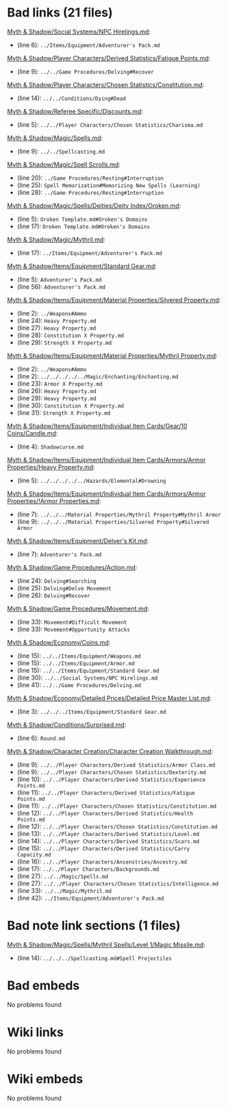 # Bad links (21 files)
[Myth & Shadow/Social Systems/NPC Hirelings.md](Myth%20&%20Shadow/Social%20Systems/NPC%20Hirelings.md): 
- (line 6): `../Items/Equipment/Adventurer's Pack.md`


[Myth & Shadow/Player Characters/Derived Statistics/Fatigue Points.md](Myth%20&%20Shadow/Player%20Characters/Derived%20Statistics/Fatigue%20Points.md): 
- (line 9): `../../Game Procedures/Delving#Recover`


[Myth & Shadow/Player Characters/Chosen Statistics/Constitution.md](Myth%20&%20Shadow/Player%20Characters/Chosen%20Statistics/Constitution.md): 
- (line 14): `../../Conditions/Dying#Dead`


[Myth & Shadow/Referee Specific/Discounts.md](Myth%20&%20Shadow/Referee%20Specific/Discounts.md): 
- (line 5): `../../Player Characters/Chosen Statistics/Charisma.md`


[Myth & Shadow/Magic/Spells.md](Myth%20&%20Shadow/Magic/Spells.md): 
- (line 9): `../../Spellcasting.md`


[Myth & Shadow/Magic/Spell Scrolls.md](Myth%20&%20Shadow/Magic/Spell%20Scrolls.md): 
- (line 20): `../Game Procedures/Resting#Interruption`
- (line 25): `Spell Memorization#Memorizing New Spells (Learning)`
- (line 28): `../Game Procedures/Resting#Interruption`


[Myth & Shadow/Magic/Spells/Deities/Deity Index/Oroken.md](Myth%20&%20Shadow/Magic/Spells/Deities/Deity%20Index/Oroken.md): 
- (line 5): `Oroken Template.md#Oroken's Domains`
- (line 17): `Oroken Template.md#Oroken's Domains`


[Myth & Shadow/Magic/Mythril.md](Myth%20&%20Shadow/Magic/Mythril.md): 
- (line 17): `../Items/Equipment/Adventurer's Pack.md`


[Myth & Shadow/Items/Equipment/Standard Gear.md](Myth%20&%20Shadow/Items/Equipment/Standard%20Gear.md): 
- (line 5): `Adventurer's Pack.md`
- (line 56): `Adventurer's Pack.md`


[Myth & Shadow/Items/Equipment/Material Properties/Silvered Property.md](Myth%20&%20Shadow/Items/Equipment/Material%20Properties/Silvered%20Property.md): 
- (line 2): `../Weapons#Ammo`
- (line 24): `Heavy Property.md`
- (line 27): `Heavy Property.md`
- (line 28): `Constitution X Property.md`
- (line 29): `Strength X Property.md`


[Myth & Shadow/Items/Equipment/Material Properties/Mythril Property.md](Myth%20&%20Shadow/Items/Equipment/Material%20Properties/Mythril%20Property.md): 
- (line 2): `../Weapons#Ammo`
- (line 2): `../../../../../Magic/Enchanting/Enchanting.md`
- (line 23): `Armor X Property.md`
- (line 26): `Heavy Property.md`
- (line 29): `Heavy Property.md`
- (line 30): `Constitution X Property.md`
- (line 31): `Strength X Property.md`


[Myth & Shadow/Items/Equipment/Individual Item Cards/Gear/10 Coins/Candle.md](Myth%20&%20Shadow/Items/Equipment/Individual%20Item%20Cards/Gear/10%20Coins/Candle.md): 
- (line 4): `Shadowcurse.md`


[Myth & Shadow/Items/Equipment/Individual Item Cards/Armors/Armor Properties/Heavy Property.md](Myth%20&%20Shadow/Items/Equipment/Individual%20Item%20Cards/Armors/Armor%20Properties/Heavy%20Property.md): 
- (line 5): `../../../../../Hazards/Elemental#Drowning`


[Myth & Shadow/Items/Equipment/Individual Item Cards/Armors/Armor Properties/!Armor Properties.md](Myth%20&%20Shadow/Items/Equipment/Individual%20Item%20Cards/Armors/Armor%20Properties/!Armor%20Properties.md): 
- (line 7): `../../../Material Properties/Mythril Property#Mythril Armor`
- (line 9): `../../../Material Properties/Silvered Property#Silvered Armor`


[Myth & Shadow/Items/Equipment/Delver's Kit.md](Myth%20&%20Shadow/Items/Equipment/Delver's%20Kit.md): 
- (line 7): `Adventurer's Pack.md`


[Myth & Shadow/Game Procedures/Action.md](Myth%20&%20Shadow/Game%20Procedures/Action.md): 
- (line 24): `Delving#Searching`
- (line 25): `Delving#Delve Movement`
- (line 26): `Delving#Recover`


[Myth & Shadow/Game Procedures/Movement.md](Myth%20&%20Shadow/Game%20Procedures/Movement.md): 
- (line 33): `Movement#Difficult Movement`
- (line 33): `Movement#Opportunity Attacks`


[Myth & Shadow/Economy/Coins.md](Myth%20&%20Shadow/Economy/Coins.md): 
- (line 15): `../../Items/Equipment/Weapons.md`
- (line 15): `../../Items/Equipment/Armor.md`
- (line 15): `../../Items/Equipment/Standard Gear.md`
- (line 30): `../../Social Systems/NPC Hirelings.md`
- (line 41): `../../Game Procedures/Delving.md`


[Myth & Shadow/Economy/Detailed Prices/Detailed Price Master List.md](Myth%20&%20Shadow/Economy/Detailed%20Prices/Detailed%20Price%20Master%20List.md): 
- (line 3): `../../../Items/Equipment/Standard Gear.md`


[Myth & Shadow/Conditions/Surprised.md](Myth%20&%20Shadow/Conditions/Surprised.md): 
- (line 6): `Round.md`


[Myth & Shadow/Character Creation/Character Creation Walkthrough.md](Myth%20&%20Shadow/Character%20Creation/Character%20Creation%20Walkthrough.md): 
- (line 9): `../../Player Characters/Derived Statistics/Armor Class.md`
- (line 9): `../../Player Characters/Chosen Statistics/Dexterity.md`
- (line 10): `../../Player Characters/Derived Statistics/Experience Points.md`
- (line 11): `../../Player Characters/Derived Statistics/Fatigue Points.md`
- (line 11): `../../Player Characters/Chosen Statistics/Constitution.md`
- (line 12): `../../Player Characters/Derived Statistics/Health Points.md`
- (line 12): `../../Player Characters/Chosen Statistics/Constitution.md`
- (line 13): `../../Player Characters/Derived Statistics/Level.md`
- (line 14): `../../Player Characters/Derived Statistics/Scars.md`
- (line 15): `../../Player Characters/Derived Statistics/Carry Capacity.md`
- (line 16): `../../Player Characters/Ancenstries/Ancestry.md`
- (line 17): `../../Player Characters/Backgrounds.md`
- (line 27): `../../Magic/Spells.md`
- (line 27): `../../Player Characters/Chosen Statistics/Intelligence.md`
- (line 33): `../../Magic/Mythril.md`
- (line 42): `../Items/Equipment/Adventurer's Pack.md`




# Bad note link sections (1 files)
[Myth & Shadow/Magic/Spells/Mythril Spells/Level 1/Magic Missile.md](Myth%20&%20Shadow/Magic/Spells/Mythril%20Spells/Level%201/Magic%20Missile.md): 
- (line 14): `../../../Spellcasting.md#Spell Projectiles`




# Bad embeds 
No problems found

# Wiki links 
No problems found



# Wiki embeds 
No problems found

